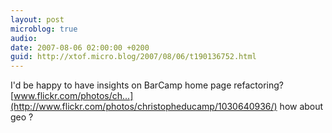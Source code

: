 ```yaml
---
layout: post
microblog: true
audio: 
date: 2007-08-06 02:00:00 +0200
guid: http://xtof.micro.blog/2007/08/06/t190136752.html
---
```

I'd be happy to have insights on BarCamp home page refactoring? [www.flickr.com/photos/ch...](http://www.flickr.com/photos/christopheducamp/1030640936/) how about geo ?
